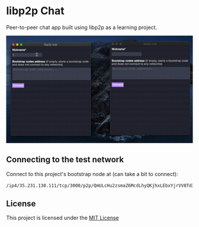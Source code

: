 # libp2p Chat

Peer-to-peer chat app built using libp2p as a learning project.

<img
    alt="Application usage gif"
    src="docs/readme-gif.gif"
    width="640px"
/>

## Connecting to the test network

Connect to this project's bootstrap node at (can take a bit to connect):

```
/ip4/35.231.130.111/tcp/3000/p2p/QmULcHu2zsmaZ6McdLhyQKjhxLEbxYjrVV8Td347j77F2b
```

## License

This project is licensed under the [MIT License]

[MIT License]: https://github.com/FelipeRosa/go-libp2p-chat/blob/main/LICENSE
